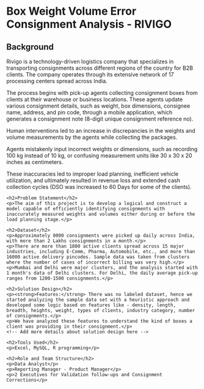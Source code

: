 <!DOCTYPE html>
<html>
<head>
    <title>Box Weight Volume Error Consignment Analysis - RIVIGO</title>
</head>
<body>
    <h1>Box Weight Volume Error Consignment Analysis - RIVIGO</h1>
    <h2>Background</h2>
    <p>Rivigo is a technology-driven logistics company that specializes in transporting consignments across different regions of the country for B2B clients. The company operates through its extensive network of 17 processing centers spread across India.</p>
    <p>The process begins with pick-up agents collecting consignment boxes from clients at their warehouse or business locations. These agents update various consignment details, such as weight, box dimensions, consignee name, address, and pin code, through a mobile application, which generates a consignment note (8-digit unique consignment reference no).</p>
    <p>Human interventions led to an increase in discrepancies in the weights and volume measurements by the agents while collecting the packages.</p>
    <p>Agents mistakenly input incorrect weights or dimensions, such as recording 100 kg instead of 10 kg, or confusing measurement units like 30 x 30 x 20 inches as centimeters.</p>
    <p>These inaccuracies led to improper load planning, inefficient vehicle utilization, and ultimately resulted in revenue loss and extended cash collection cycles (DSO was increased to 60 Days for some of the clients).</p>
    
    <h2>Problem Statement</h2>
    <p>The aim of this project is to develop a logical and construct a model capable of efficiently identifying consignments with inaccurately measured weights and volumes either during or before the load planning stage.</p>
    
    <h2>Dataset</h2>
    <p>Approximately 8000 consignments were picked up daily across India, with more than 2 Lakhs consignments in a month.</p>
    <p>There are more than 1800 active clients spread across 15 major industries, including E-Comm, Pharma, Automobile, etc., and more than 16000 active delivery pincodes. Sample data was taken from clusters where the number of cases of incorrect billing was very high.</p>
    <p>Mumbai and Delhi were major clusters, and the analysis started with 1 month's data of Delhi clusters. For Delhi, the daily average pick-up ranges from 1200-1500 consignments.</p>
    
    <h2>Solution Design</h2>
    <p><strong>Features:</strong> There was no labeled dataset, hence we started analyzing the sample data set with a heuristic approach and developed some logic based on features like - density, length, breadth, heights, weight, types of clients, industry category, number of consignments.</p>
    <p>We have analyzed these features to understand the kind of boxes a client was providing in their consignment.</p>
    <!-- Add more details about solution design here -->
    
    <h2>Tools Used</h2>
    <p>Excel, MySQL, R programming</p>
    
    <h2>Role and Team Structure</h2>
    <p>Data Analyst</p>
    <p>Reporting Manager - Product Manager</p>
    <p>2 Executives for Validation follow-ups and Consignment Corrections</p>
</body>
</html>
